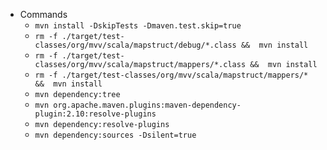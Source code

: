 


 - Commands
   - `mvn install -DskipTests -Dmaven.test.skip=true`
   - `rm -f ./target/test-classes/org/mvv/scala/mapstruct/debug/*.class &&  mvn install`
   - `rm -f ./target/test-classes/org/mvv/scala/mapstruct/mappers/*.class &&  mvn install`
   - `rm -f ./target/test-classes/org/mvv/scala/mapstruct/mappers/* &&  mvn install`
   - `mvn dependency:tree`
   - `mvn org.apache.maven.plugins:maven-dependency-plugin:2.10:resolve-plugins`
   - `mvn dependency:resolve-plugins`
   - `mvn dependency:sources -Dsilent=true`
